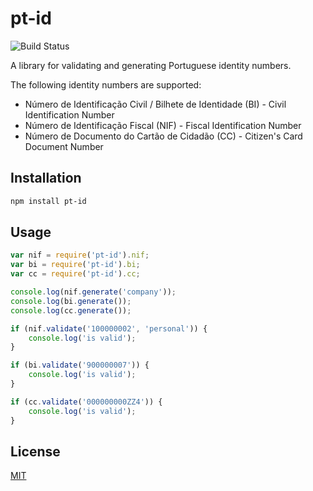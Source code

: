 # pt-id

![Build Status](https://github.com/asmarques/pt-id/workflows/CI/badge.svg)

A library for validating and generating Portuguese identity numbers.

The following identity numbers are supported:
- Número de Identificação Civil / Bilhete de Identidade (BI) - Civil Identification Number
- Número de Identificação Fiscal (NIF) - Fiscal Identification Number
- Número de Documento do Cartão de Cidadão (CC) - Citizen's Card Document Number

## Installation

```bash
npm install pt-id
```

## Usage

```javascript
var nif = require('pt-id').nif;
var bi = require('pt-id').bi;
var cc = require('pt-id').cc;

console.log(nif.generate('company'));
console.log(bi.generate());
console.log(cc.generate());

if (nif.validate('100000002', 'personal')) {
	console.log('is valid');
}

if (bi.validate('900000007')) {
    console.log('is valid');
}

if (cc.validate('000000000ZZ4')) {
    console.log('is valid');
}
```

## License

[MIT](LICENSE)
